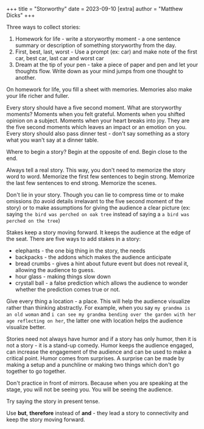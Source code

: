 +++
title = "Storworthy"
date = 2023-09-10
[extra]
author = "Matthew Dicks"
+++

Three ways to collect stories:
1. Homework for life - write a storyworthy moment - a one sentence summary or description of something storyworthy from the day.
2. First, best, last, worst - Use a prompt (ex: car) and make note of the first car, best car, last car and worst car
3. Dream at the tip of your pen - take a piece of paper and pen and let your thoughts flow. Write down as your mind jumps from one thought to another.

On homework for life, you fill a sheet with memories. Memories also make your life richer and fuller.

Every story should have a five second moment.
What are storyworthy moments?
Moments when you felt grateful.
Moments when you shifted opinion on a subject.
Moments when your heart breaks into joy.
They are the five second moments which leaves an impact or an emotion on you.
Every story should also pass dinner test - don't say something as a story what you wan't say at a dinner table.

Where to begin a story?
Begin at the opposite of end.
Begin close to the end.

Always tell a real story.
This way, you don't need to memorize the story word to word.
Memorize the first few sentences to begin strong.
Memorize the last few sentences to end strong.
Memorize the scenes.

Don't lie in your story. Though you can lie to compress time or to make omissions (to avoid details irrelavant to the five second moment of the story) or to make assumptions for giving the audience a clear picture (ex: saying `the bird was perched on oak tree` instead of saying a `a bird was perched on the tree`)

Stakes keep a story moving forward.
It keeps the audience at the edge of the seat.
There are five ways to add stakes in a story:
- elephants - the one big thing in the story, the needs
- backpacks - the addons which makes the audience anticipate
- bread crumbs - gives a hint about future event but does not reveal it, allowing the audience to guess.
- hour glass - making things slow down
- crystall ball - a false prediction which allows the audience to wonder whether the prediction comes true or not.

Give every thing a location - a place.
This will help the audience visualize rather than thinking abstractly.
For example, when you say `my grandma is an old woman` and `i can see my grandma bending over the garden with her age reflecting on her`, the latter one with location helps the audience visualize better.

Stories need not always have humor and if a story has only humor, then it is not a story - it is a stand-up comedy.
Humor keeps the audience engaged, can increase the engagement of the audience and can be used to make a critical point.
Humor comes from surprises. A surprise can be made by making a setup and a punchline or making two things which don't go together to go together.

Don't practice in front of mirrors.
Because when you are speaking at the stage, you will not be seeing you.
You will be seeing the audience.

Try saying the story in present tense.

Use **but**, **therefore** instead of **and** - they lead a story to connectivity and keep the story moving forward.
